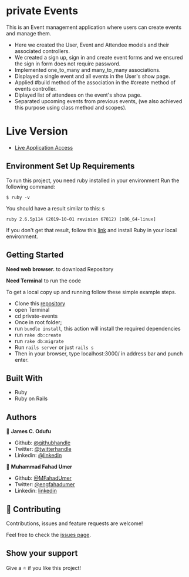 # private Events

This is an Event management application where users can create events and manage them.

- Here we created the User, Event and Attendee models and their associated controllers.
- We created a sign up, sign in and create event forms and we ensured the sign in form does not require password.
- Implemented one_to_many and many_to_many associations.
- Displayed a single event and all events in the User's show page.
- Applied #build method of the association in the #create method of events controller.
- Diplayed list of attendees on the event's show page.
- Separated upcoming events from previous events, (we also achieved this purpose using class method and scopes).

# Live Version

- [Live Application Access](https://peaceful-tundra-83668.herokuapp.com/)

## Environment Set Up Requirements

To run this project, you need ruby installed in your environment
Run the following command:

```
$ ruby -v
```

You should have a result similar to this:
s
```
ruby 2.6.5p114 (2019-10-01 revision 67812) [x86_64-linux]
```

If you don't get that result, follow this [link](https://www.ruby-lang.org/en/documentation/installation/) and install Ruby in your local environment.

## Getting Started

**Need web browser.** to download Repository

**Need Terminal** to run the code

To get a local copy up and running follow these simple example steps.

- Clone this [repository](git@github.com:jamezjaz/private-events.git)
- open Terminal
- cd private-events
- Once in root folder;
- run `bundle install`, this action will install the required dependencies
- run `rake db:create`
- run `rake db:migrate`
- Run `rails server` or just `rails s`
- Then in your browser, type localhost:3000/ in address bar and punch enter.


## Built With

- Ruby
- Ruby on Rails

## Authors

👤 **James C. Odufu**

- Github: [@githubhandle](https://github.com/jamezjaz)
- Twitter: [@twitterhandle](https://twitter.com/jamezjaz90)
- Linkedin: [@linkedin](https://linkedin.com/in/james-odufu-ba2a4a125)

👤 **Muhammad Fahad Umer**

- Github: [@MFahadUmer](https://github.com/MFahadUmer)
- Twitter: [@engfahadumer](https://twitter.com/engfahadumer)
- Linkedin: [linkedin](https://www.linkedin.com/in/engineer-muhammad-fahad-e-umer-08813055/)

## 🤝 Contributing

Contributions, issues and feature requests are welcome!

Feel free to check the [issues page](https://github.com/jamezjaz/private-events/issues).

## Show your support

Give a ⭐️ if you like this project!
